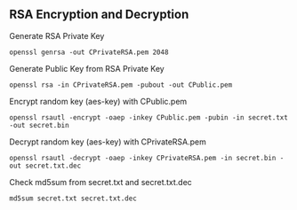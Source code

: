 ## RSA Encryption and Decryption

Generate RSA Private Key
<pre><code>openssl genrsa -out CPrivateRSA.pem 2048</code></pre>

Generate Public Key from RSA Private Key
<pre><code>openssl rsa -in CPrivateRSA.pem -pubout -out CPublic.pem</code></pre>

Encrypt random key (aes-key) with CPublic.pem 
<pre><code>openssl rsautl -encrypt -oaep -inkey CPublic.pem -pubin -in secret.txt -out secret.bin</code></pre>

Decrypt random key (aes-key) with CPrivateRSA.pem
<pre><code>openssl rsautl -decrypt -oaep -inkey CPrivateRSA.pem -in secret.bin -out secret.txt.dec</code></pre>

Check md5sum from secret.txt and secret.txt.dec

<pre><code>md5sum secret.txt secret.txt.dec</code></pre>